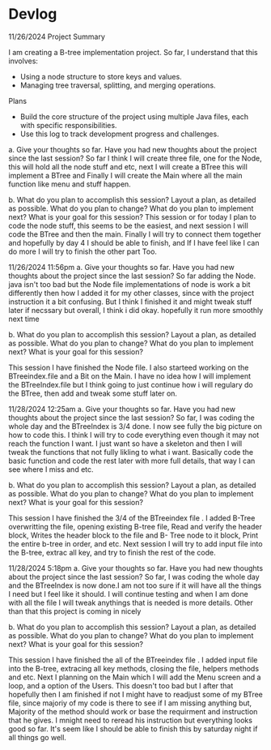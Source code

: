 # Devlog

11/26/2024 Project Summary

I am creating a B-tree implementation project. So far, I understand that this involves:
- Using a node structure to store keys and values.
- Managing tree traversal, splitting, and merging operations.

Plans
- Build the core structure of the project using multiple Java files, each with specific responsibilities.
- Use this log to track development progress and challenges.
  
 a. Give your thoughts so far. Have you had new thoughts about the project since the last session?
So far I think I will create three file, one for the Node, this will hold all the node stuff and etc, next I will create a BTree this will implement a BTree and Finally I will create the Main where all
the main function like menu and stuff happen.
 
 b. What do you plan to accomplish this session? Layout a plan, as detailed as possible. What
 do you plan to change? What do you plan to implement next? What is your goal for this
 session?
This session or for today  I plan to code the node stuff, this seems to be the easiest, and next session I will code the BTree and then the main. Finally I will try to connect them together and hopefully by 
day 4 I should be able to finish, and If I have feel like I can do more I will try to finish the other part Too.

11/26/2024 11:56pm
 a. Give your thoughts so far. Have you had new thoughts about the project since the last session?
So far adding the Node. java isn't too bad but the Node file implementations of node is work a bit differently then how I added it for my other classes, since with the project instruction it a bit confusing. But I think I finished it and might tweak stuff later if necssary but overall, I think i did okay. hopefully it run more smoothly next time 

 b. What do you plan to accomplish this session? Layout a plan, as detailed as possible. What
 do you plan to change? What do you plan to implement next? What is your goal for this
 session?

This session I have finished the Node file. I also starteed working on the BTreeindex.file and a Bit on the Main.  I have no idea how I will implement the BTreeIndex.file but I think going to just continue how i will regulary do the BTree,
then add and tweak some stuff later on. 

11/28/2024 12:25am
 a. Give your thoughts so far. Have you had new thoughts about the project since the last session?
So far, I was coding the whole day and the BTreeIndex is 3/4 done. I now see fully the big picture on how to code this.
I think I will try to code everything even though it may not reach the function I want. I just want so have a skeleton and then I will tweak the functions that not fully likling to what i want. Basically code the basic function and code the rest later with more full details, that way I can see where I miss and etc.

 b. What do you plan to accomplish this session? Layout a plan, as detailed as possible. What
 do you plan to change? What do you plan to implement next? What is your goal for this
 session?

This session I have finished the 3/4 of the BTreeindex file . I added B-Tree overwritting the file, opening  existing B-tree file, Read and verify the header block,  Writes the header block to the file and B- Tree node to it block, Print the entire b-tree in order, and etc. Next session I will try to add input file into the B-tree, extrac all key, and try to finish the rest of the code. 

11/28/2024 5:18pm
 a. Give your thoughts so far. Have you had new thoughts about the project since the last session?
So far, I was coding the whole day and the BTreeIndex is now done.I am not too sure if it will have all the things I need but I feel like it should. I will continue testing and when I am done with all the file I will tweak anythings that is needed is more details. Other than that this project is coming in nicely

 b. What do you plan to accomplish this session? Layout a plan, as detailed as possible. What
 do you plan to change? What do you plan to implement next? What is your goal for this
 session? 

This session I have finished the  all of the BTreeindex file . I added input file into the B-tree, extracing  all key methods, closing the file, helpers methods and etc. Next I planning on the Main which I will add the Menu screen and a loop, and a option of the Users. This doesn't too bad but I  after that hopefully then I am finished if not I might have to readjust some of my BTree file, since majoriy of my code is there to see if I am missing anything but, Majority of the method should work or base the requirment and instruction that he gives. I mnight need to reread his instruction but everything looks good so far. It's seem like I should be able to finish this by saturday night if all things go well.


